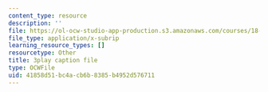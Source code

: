 ```yaml
---
content_type: resource
description: ''
file: https://ol-ocw-studio-app-production.s3.amazonaws.com/courses/18-01sc-single-variable-calculus-fall-2010/41858d51bc4acb6b8385b4952d576711_wOHrNt9ScYs.srt
file_type: application/x-subrip
learning_resource_types: []
resourcetype: Other
title: 3play caption file
type: OCWFile
uid: 41858d51-bc4a-cb6b-8385-b4952d576711
---
```

